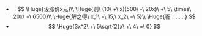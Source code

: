 -
  $$
  \Huge{设涨价x元}\\
  \Huge{则\ (10\ +\ x)(500\ -\ 20x)\ +\ 5\ \times\ 20x\ =\ 6500}\\
  \Huge{解之得\ x_1\ =\ 15,\ x_2\ =\ 5}\\
  \Huge{答：……}
  $$
-
  $$
  \Huge{3x^2\ +\ 5\sqrt{2}x\ +\ 4\ =\ 0}
  $$